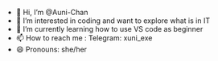 - 👋 Hi, I’m @Auni-Chan
- 👀 I’m interested in coding and want to explore what is in IT
- 🌱 I’m currently learning how to use VS code as beginner
- 📫 How to reach me : Telegram: xuni_exe
- 😄 Pronouns: she/her

<!---
Auni-Chan/Auni-Chan is a ✨ special ✨ repository because its `README.md` (this file) appears on your GitHub profile.
You can click the Preview link to take a look at your changes.
--->
